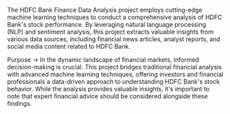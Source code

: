 The HDFC Bank Finance Data Analysis project employs cutting-edge machine learning techniques to conduct a comprehensive analysis of HDFC Bank's stock performance. By leveraging natural language processing (NLP) and sentiment analysis, this project extracts valuable insights from various data sources, including financial news articles, analyst reports, and social media content related to HDFC Bank.

Purpose ->  In the dynamic landscape of financial markets, informed decision-making is crucial. This project bridges traditional financial analysis with advanced machine learning techniques, offering investors and financial professionals a data-driven approach to understanding HDFC Bank's stock behavior. While the analysis provides valuable insights, it's important to note that expert financial advice should be considered alongside these findings.
